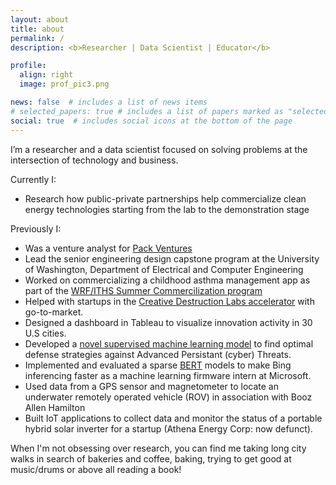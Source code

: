 ```yaml
---
layout: about
title: about
permalink: /
description: <b>Researcher | Data Scientist | Educator</b>

profile:
  align: right
  image: prof_pic3.png

news: false  # includes a list of news items
# selected_papers: true # includes a list of papers marked as "selected={true}"
social: true  # includes social icons at the bottom of the page
---
```


I’m a researcher and a data scientist focused on solving problems at the intersection of technology and business.

Currently I:

- Research how public-private partnerships help commercialize clean energy technologies starting from the lab to the demonstration stage

Previously I:

- Was a venture analyst for <a href = "https://www.packvc.com/">Pack Ventures</a>
- Lead the senior engineering design capstone program at the University of Washington, Department of Electrical and Computer Engineering
- Worked on commercializing a childhood asthma management app as part of the <a href = "https://www.iths.org/education/graduate/commercialization-fellowship/">  WRF/ITHS Summer Commercilization program</a>
- Helped with startups in the  <a href = "https://creativedestructionlab.com/locations/seattle/">Creative Destruction Labs accelerator</a> with go-to-market.
- Designed a dashboard in Tableau to visualize innovation activity in 30 U.S cities.
- Developed a <a href = "https://ieeexplore.ieee.org/abstract/document/9029404">novel supervised machine learning model</a> to find optimal defense strategies against Advanced Persistant (cyber) Threats. 
- Implemented and evaluated a sparse <a href = "https://arxiv.org/abs/1810.04805">BERT</a> models to make Bing inferencing faster as a machine learning firmware intern at Microsoft.
- Used data from a GPS sensor and magnetometer to locate an underwater remotely operated vehicle (ROV) in association with Booz Allen Hamilton
- Built IoT applications to collect data and monitor the status of a portable hybrid solar inverter for a startup (Athena Energy Corp: now defunct).

When I'm not obsessing over research, you can find me taking long city walks in search of bakeries and coffee, baking, trying to get good at music/drums or above all reading a book!
